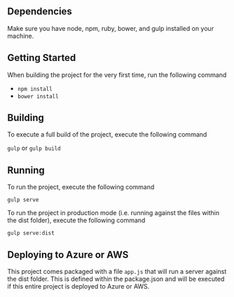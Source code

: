## Dependencies
Make sure you have node, npm, ruby, bower, and gulp installed on your machine.

## Getting Started
When building the project for the very first time, run the following command

- `npm install`
- `bower install`

## Building

To execute a full build of the project, execute the following command

`gulp` or `gulp build`

## Running
To run the project, execute the following command

`gulp serve`

To run the project in production mode (i.e. running against the files within the dist folder), execute the following command

`gulp serve:dist`

## Deploying to Azure or AWS
This project comes packaged with a file `app.js` that will run a server against the dist folder. This is defined within the package.json and will be executed if this entire project is deployed to Azure or AWS.